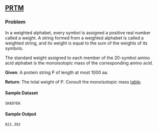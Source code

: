 ## [PRTM](https://rosalind.info/problems/prtm/)

### Problem

In a weighted alphabet, every symbol is assigned a positive real number called a weight. A string formed from a weighted alphabet is called a weighted string, and its weight is equal to the sum of the weights of its symbols.

The standard weight assigned to each member of the 20-symbol amino acid alphabet is the monoisotopic mass of the corresponding amino acid.

**Given**: A protein string P of length at most 1000 aa.

**Return**: The total weight of P. Consult the monoisotopic mass [table](https://en.wikipedia.org/wiki/Proteinogenic_amino_acid#Mass_spectrometry).

#### Sample Dataset

```
SKADYEK
```

#### Sample Output

```
821.392
```
